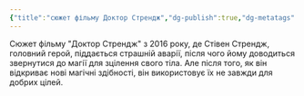 ```yaml
---
{"title":"сюжет фільму Доктор Стрендж","dg-publish":true,"dg-metatags":null,"dg-home":null,"permalink":"/syuzhet-filmu-doktor-strendzh/","dgPassFrontmatter":true,"noteIcon":""}
---
```


Сюжет фільму "Доктор Стрендж" з 2016 року, де Стівен Стрендж, головний герой, піддається страшній аварії, після чого йому доводиться звернутися до магії для зцілення свого тіла. Але після того, як він відкриває нові магічні здібності, він використовує їх не завжди для добрих цілей.